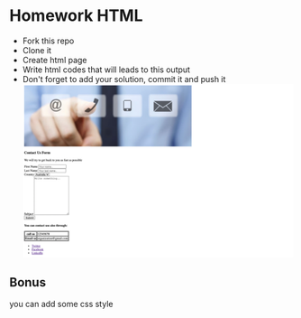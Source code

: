 # Homework HTML

* Fork this repo 
* Clone it 
* Create html page
* Write html codes that will leads to this output
* Don't forget to add your solution, commit it and push it 
![output answer](images/Output.png)

## Bonus 
you can add some css style

